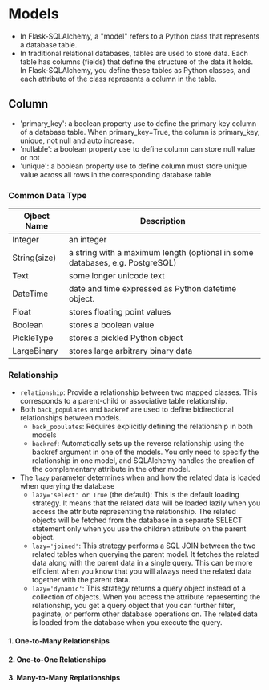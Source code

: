 # Models
- In Flask-SQLAlchemy, a "model" refers to a Python class that represents a database table.
- In traditional relational databases, tables are used to store data. Each table has columns (fields) that define the structure of the data it holds. In Flask-SQLAlchemy, you define these tables as Python classes, and each attribute of the class represents a column in the table.
## Column
- 'primary_key': a boolean property use to define the primary key column of a database table. When primary_key=True, the column is primary_key, unique, not null and auto increase.
- 'nullable': a boolean property use to define column can store null value or not
- 'unique': a boolean property use to define column must store unique value across all rows in the corresponding database table
### Common Data Type

| Ojbect Name       |   Description |
|-------------------|---------------|
| Integer           | an integer    |
| String(size)      | a string with a maximum length (optional in some databases, e.g. PostgreSQL)|
| Text              |some longer unicode text|
| DateTime          |date and time expressed as Python datetime object.|
| Float             |stores floating point values|
| Boolean           |stores a boolean value|
|PickleType         |stores a pickled Python object|
|LargeBinary        |stores large arbitrary binary data|

### Relationship
- `relationship`: Provide a relationship between two mapped classes. This corresponds to a parent-child or associative table relationship.
- Both `back_populates` and `backref` are used to define bidirectional relationships between models.
  - `back_populates`: Requires explicitly defining the relationship in both models
  - `backref`: Automatically sets up the reverse relationship using the backref argument in one of the models. You only need to specify the relationship in one model, and SQLAlchemy handles the creation of the complementary attribute in the other model.
- The `lazy` parameter determines when and how the related data is loaded when querying the database
  - `lazy='select' or True` (the default): This is the default loading strategy. It means that the related data will be loaded lazily when you access the attribute representing the relationship. The related objects will be fetched from the database in a separate SELECT statement only when you use the children attribute on the parent object.
  - `lazy='joined'`: This strategy performs a SQL JOIN between the two related tables when querying the parent model. It fetches the related data along with the parent data in a single query. This can be more efficient when you know that you will always need the related data together with the parent data.
  - `lazy='dynamic'`: This strategy returns a query object instead of a collection of objects. When you access the attribute representing the relationship, you get a query object that you can further filter, paginate, or perform other database operations on. The related data is loaded from the database when you execute the query.
#### 1. One-to-Many Relationships
#### 2. One-to-One Relationships
#### 3. Many-to-Many Replationships